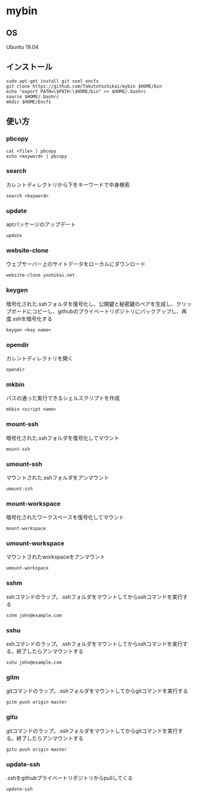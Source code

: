 # mybin

## OS
Ubuntu 19.04

## インストール
```
sudo apt-get install git xsel encfs
git clone https://github.com/TakutoYoshikai/mybin $HOME/bin
echo "export PATH=\$PATH:\$HOME/bin" >> $HOME/.bashrc
source $HOME/.bashrc
mkdir $HOME/Encfs
```

## 使い方
### pbcopy
```
cat <file> | pbcopy
echo <keyword> | pbcopy
```

### search
カレントディレクトリから下をキーワードで中身検索
```
search <keyword>
```

### update
aptパッケージのアップデート
```
update
```

### website-clone
ウェブサーバー上のサイトデータをローカルにダウンロード
```
website-clone yoshikai.net
```

### keygen
暗号化された.sshフォルダを復号化し、公開鍵と秘密鍵のペアを生成し、クリップボードにコピーし、githubのプライベートリポジトリにバックアップし、再度.sshを暗号化する
```
keygen <key name>
```

### opendir
カレントディレクトリを開く
```
opendir
```

### mkbin
パスの通った実行できるシェルスクリプトを作成
```
mkbin <script name>
```

### mount-ssh
暗号化された.sshフォルダを復号化してマウント
```
mount-ssh
```

### umount-ssh
マウントされた.sshフォルダをアンマウント
```
umount-ssh
```

### mount-workspace
暗号化されたワークスペースを復号化してマウント
```
mount-workspace
```

### umount-workspace
マウントされたworkspaceをアンマウント
```
umount-workspace
```

### sshm
sshコマンドのラップ。.sshフォルダをマウントしてからsshコマンドを実行する
```
sshm john@example.com
```

### sshu
sshコマンドのラップ。.sshフォルダをマウントしてからsshコマンドを実行する。終了したらアンマウントする
```
sshu john@example.com
```

### gitm
gitコマンドのラップ。.sshフォルダをマウントしてからgitコマンドを実行する
```
gitm push origin master
```

### gitu
gitコマンドのラップ。.sshフォルダをマウントしてからgitコマンドを実行する。終了したらアンマウントする
```
gitu push origin master
```

### update-ssh
.sshをgithubプライベートリポジトリからpullしてくる
```
update-ssh
```
